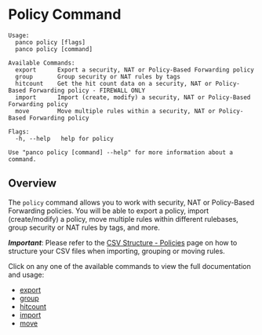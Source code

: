 # Policy Command

```
Usage:
  panco policy [flags]
  panco policy [command]

Available Commands:
  export      Export a security, NAT or Policy-Based Forwarding policy
  group       Group security or NAT rules by tags
  hitcount    Get the hit count data on a security, NAT or Policy-Based Forwarding policy - FIREWALL ONLY
  import      Import (create, modify) a security, NAT or Policy-Based Forwarding policy
  move        Move multiple rules within a security, NAT or Policy-Based Forwarding policy

Flags:
  -h, --help   help for policy

Use "panco policy [command] --help" for more information about a command.
```

## Overview

The `policy` command allows you to work with security, NAT or Policy-Based Forwarding policies. You will
be able to export a policy, import (create/modify) a policy, move multiple rules within different
rulebases, group security or NAT rules by tags, and more.

**_Important_**: Please refer to the [CSV Structure - Policies](https://panco.dev/csvPolicy.html) page
on how to structure your CSV files when importing, grouping or moving rules.

Click on any one of the available commands to view the full documentation and usage:

* [export](https://panco.dev/policyExport.html)
* [group](https://panco.dev/policyGroup.html)
* [hitcount](https://panco.dev/policyHitcount.html)
* [import](https://panco.dev/policyImport.html)
* [move](https://panco.dev/policyMove.html)